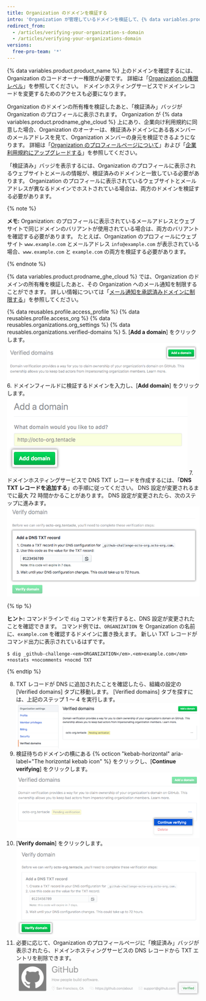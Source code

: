 ```yaml
---
title: Organization のドメインを検証する
intro: 'Organization が管理しているドメインを検証して、{% data variables.product.product_name %} で Organization のアイデンティティを確認できます。'
redirect_from:
  - /articles/verifying-your-organization-s-domain
  - /articles/verifying-your-organizations-domain
versions:
  free-pro-team: '*'
---
```


{% data variables.product.product_name %} 上のドメインを確認するには、Organization のコードオーナー権限が必要です。 詳細は「[Organization の権限レベル](/articles/permission-levels-for-an-organization)」を参照してください。 ドメインホスティングサービスでドメインレコードを変更するためのアクセスも必要になります。

Organization のドメインの所有権を検証したあと、「検証済み」バッジが Organization のプロフィールに表示されます。 Organization が {% data variables.product.prodname_ghe_cloud %} 上にあり、企業向け利用規約に同意した場合、Organization のオーナーは、検証済みドメインにある各メンバーのメールアドレスを見て、Organization メンバーの身元を検証できるようになります。 詳細は「[Organization のプロフィールページについて](/articles/about-your-organization-s-profile/)」および「[企業利用規約にアップグレードする](/articles/upgrading-to-the-corporate-terms-of-service)」を参照してください。

「検証済み」バッジを表示するには、Organization のプロフィールに表示されるウェブサイトとメールの情報が、検証済みのドメインと一致している必要があります。 Organization のプロフィールに表示されているウェブサイトとメールアドレスが異なるドメインでホストされている場合は、両方のドメインを検証する必要があります。

{% note %}

**メモ:** Organization: のプロフィールに表示されているメールアドレスとウェブサイトで同じドメインのバリアントが使用されている場合は、両方のバリアントを確認する必要があります。 たとえば、Organization のプロフィールにウェブサイト `www.example.com` とメールアドレス `info@example.com` が表示されている場合、`www.example.com` と `example.com` の両方を検証する必要があります。

{% endnote %}

{% data variables.product.prodname_ghe_cloud %} では、Organization のドメインの所有権を検証したあと、その Organization へのメール通知を制限することができます。 詳しい情報については「[メール通知を承認済みドメインに制限する](/articles/restricting-email-notifications-to-an-approved-domain)」を参照してください。

{% data reusables.profile.access_profile %}
{% data reusables.profile.access_org %}
{% data reusables.organizations.org_settings %}
{% data reusables.organizations.verified-domains %}
5. [**Add a domain**] をクリックします。 ![[Add a domain] ボタン](/assets/images/help/organizations/add-a-domain-button.png)
6. ドメインフィールドに検証するドメインを入力し、[**Add domain**] をクリックします。 ![[Add a domain] フィールド](/assets/images/help/organizations/add-domain-field.png)
7. ドメインホスティングサービスで DNS TXT レコードを作成するには、「**DNS TXT レコードを追加する**」の手順に従ってください。 DNS 設定が変更されるまでに最大 72 時間かかることがあります。 DNS 設定が変更されたら、次のステップに進みます。 ![DNS テキストレコードを作成するための手順](/assets/images/help/organizations/create-dns-txt-record-instructions.png)

   {% tip %}

   **ヒント:** コマンドラインで ` dig ` コマンドを実行すると、DNS 設定が変更されたことを確認できます。 コマンド例では、`ORGANIZATION` を Organization の名前に、`example.com` を確認するドメインに置き換えます。 新しい TXT レコードがコマンド出力に表示されているはずです。

   ```shell
   $ dig _github-challenge-<em>ORGANIZATION</em>.<em>example.com</em> +nostats +nocomments +nocmd TXT
   ```

   {% endtip %}

8. TXT レコードが DNS に追加されたことを確認したら、組織の設定の [Verified domains] タブに移動します。 [Verified domains] タブを探すには、上記のステップ 1 〜 4 を実行します。 ![保留ドメインを含む確認済みドメイン設定ページ](/assets/images/help/organizations/pending-domain-verification.png)
9. 検証待ちのドメインの横にある {% octicon "kebab-horizontal" aria-label="The horizontal kebab icon" %} をクリックし、[**Continue verifying**] をクリックします。 ![ドメインの検証を続行するボタン](/assets/images/help/organizations/continue-verifying-domain.png)
10. [**Verify domain**] をクリックします。 ![ドメイン検証ボタン](/assets/images/help/organizations/verify-domain-final-button.png)
11. 必要に応じて、Organization のプロフィールページに「検証済み」バッジが表示されたら、ドメインホスティングサービスの DNS レコードから TXT エントリを削除できます。 ![検証済みバッジ](/assets/images/help/organizations/verified-badge.png)
